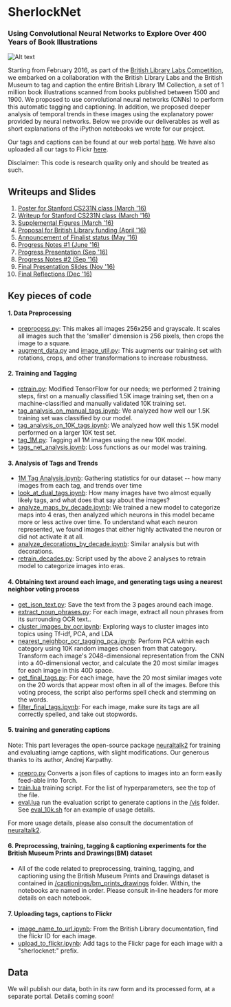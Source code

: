 # SherlockNet
### Using Convolutional Neural Networks to Explore Over 400 Years of Book Illustrations

![Alt text](http://britishlibrary.typepad.co.uk/.a/6a00d8341c464853ef01a3fceb004b970b-500wi)

Starting from February 2016, as part of the [British Library Labs Competition](http://labs.bl.uk/British+Library+Labs+Competition), we embarked on a collaboration with the British Library Labs and the British Museum to tag and caption the entire British Library 1M Collection, a set of 1 million book illustrations scanned from books published between 1500 and 1900. We proposed to use convolutional neural networks (CNNs) to perform this automatic tagging and captioning. In addition, we proposed deeper analysis of temporal trends in these images using the explanatory power provided by neural networks. Below we provide our deliverables as well as short explanations of the iPython notebooks we wrote for our project. 

Our tags and captions can be found at our web portal [here](bit.ly/sherlocknet). We have also uploaded all our tags to Flickr [here](https://www.flickr.com/photos/britishlibrary/).

Disclaimer: This code is research quality only and should be treated as such. 

## Writeups and Slides

1. [Poster for Stanford CS231N class (March '16)](https://drive.google.com/open?id=0By39R6hglwcDVWNwNkt6blgtdms)
2. [Writeup for Stanford CS231N class (March '16)](https://drive.google.com/open?id=0By39R6hglwcDRUJVb0U3Ulo3cTA)
3. [Supplemental Figures (March '16)](https://drive.google.com/open?id=0By39R6hglwcDNEdvZFFEal8xZnc)
4. [Proposal for British Library funding (April '16)](http://labs.bl.uk/SherlockNet)
5. [Announcement of Finalist status (May '16)](http://blogs.bl.uk/digital-scholarship/2016/06/announcing-the-bl-labs-competition-finalists-for-2016.html)
6. [Progress Notes #1 (June '16)](http://blogs.bl.uk/digital-scholarship/2016/08/sherlocknet-tagging-and-captioning-the-british-librarys-flickr-images.html)
7. [Progress Presentation (Sep '16)](https://drive.google.com/open?id=0BxI6DIzmhgSBOG5RbzBWUF9Yc2s)
8. [Progress Notes #2 (Sep '16)](http://blogs.bl.uk/digital-scholarship/2016/11/sherlocknet-update-millions-of-tags-and-thousands-of-captions-added-to-the-bl-flickr-images.html)
9. [Final Presentation Slides (Nov '16)](https://drive.google.com/open?id=0BxI6DIzmhgSBQlZhamhxNDE0cDBSMElQMHdfNnM4WURzSkJz)
10. [Final Reflections (Dec '16)](https://docs.google.com/document/d/1pU1eN23oZvu9ffEhYhShLOVkzNPp7DZDn9P8qbUGnOc/edit?usp=sharing)

## Key pieces of code

#### 1. Data Preprocessing

* [preprocess.py](https://github.com/ludazhao/SherlockNet/blob/master/scripts/preprocess_all.py): This makes all images 256x256 and grayscale. It scales all images such that the 'smaller' dimension is 256 pixels, then crops the image to a square.
* [augment_data.py](https://github.com/ludazhao/SherlockNet/blob/master/scripts/augment_data.py) and [image_util.py](https://github.com/ludazhao/SherlockNet/blob/master/scripts/image_util.py): This augments our training set with rotations, crops, and other transformations to increase robustness.

#### 2. Training and Tagging

* [retrain.py](https://github.com/ludazhao/SherlockNet/blob/master/scripts/retrain.py): Modified TensorFlow for our needs; we performed 2 training steps, first on a manually classified 1.5K image training set, then on a machine-classified and manually validated 10K training set.
* [tag_analysis_on_manual_tags.ipynb](https://github.com/ludazhao/SherlockNet/blob/master/scripts/tag_analysis_on_manual_tags.ipynb): We analyzed how well our 1.5K training set was classified by our model.
* [tag_analysis_on_10K_tags.ipynb](https://github.com/ludazhao/SherlockNet/blob/master/scripts/tag_analysis_on_10k_tags.ipynb): We analyzed how well this 1.5K model performed on a larger 10K test set.
* [tag_1M.py](https://github.com/ludazhao/SherlockNet/blob/master/scripts/tag_1M.py): Tagging all 1M images using the new 10K model.
* [tags_net_analysis.ipynb](https://github.com/ludazhao/SherlockNet/blob/master/scripts/tags_net_analysis.ipynb): Loss functions as our model was training.

#### 3. Analysis of Tags and Trends

* [1M Tag Analysis.ipynb](https://github.com/ludazhao/SherlockNet/blob/master/analysis/1M%20Tag%20Analysis.ipynb): Gathering statistics for our dataset -- how many images from each tag, and trends over time
* [look_at_dual_tags.ipynb](https://github.com/ludazhao/SherlockNet/blob/master/analysis/look_at_dual_tags.ipynb): How many images have two almost equally likely tags, and what does that say about the images?
* [analyze_maps_by_decade.ipynb](https://github.com/ludazhao/SherlockNet/blob/master/scripts/analyze_maps_by_decade.ipynb): We trained a new model to categorize maps into 4 eras, then analyzed which neurons in this model became more or less active over time. To understand what each neuron represented, we found images that either highly activated the neuron or did not activate it at all.
* [analyze_decorations_by_decade.ipynb](https://github.com/ludazhao/SherlockNet/blob/master/scripts/analyze_decorations_by_decade.ipynb): Similar analysis but with decorations.
* [retrain_decades.py](https://github.com/ludazhao/SherlockNet/blob/master/scripts_decadesnet/retrain_decades.py): Script used by the above 2 analyses to retrain model to categorize images into eras.

#### 4. Obtaining text around each image, and generating tags using a nearest neighbor voting process

* [get_json_text.py](https://github.com/ludazhao/SherlockNet/blob/master/scripts/get_json_text.py): Save the text from the 3 pages around each image.
* [extract_noun_phrases.py](https://github.com/ludazhao/SherlockNet/blob/master/scripts/extract_noun_phrases.py): For each image, extract all noun phrases from its surrounding OCR text..
* [cluster_images_by_ocr.ipynb](https://github.com/ludazhao/SherlockNet/blob/master/scripts/cluster_images_by_ocr.ipynb): Exploring ways to cluster images into topics using Tf-idf, PCA, and LDA
* [nearest_neighbor_ocr_tagging_pca.ipynb](https://github.com/ludazhao/SherlockNet/blob/master/scripts/nearest_neighbor_ocr_tagging_pca.ipynb): Perform PCA within each category using 10K random images chosen from that category. Transform each image's 2048-dimensional representation from the CNN into a 40-dimensional vector, and calculate the 20 most similar images for each image in this 40D space.
* [get_final_tags.py](https://github.com/ludazhao/SherlockNet/blob/master/scripts/get_final_tags.py): For each image, have the 20 most similar images vote on the 20 words that appear most often in all of the images. Before this voting process, the script also performs spell check and stemming on the words.
* [filter_final_tags.ipynb](https://github.com/ludazhao/SherlockNet/blob/master/scripts/filter_final_tags.ipynb): For each image, make sure its tags are all correctly spelled, and take out stopwords.

#### 5. training and generating captions

Note: This part leverages the open-source package [neuraltalk2](https://github.com/karpathy/neuraltalk2) for training and evaluating iamge captions, with slight modifications. Our generous thanks to its author, Andrej Karpathy.

* [prepro.py](https://github.com/ludazhao/SherlockNet/blob/master/captioning/neuraltalk2/prepro.py) Converts a json files of captions to images into an form easily feed-able into Torch.
* [train.lua](https://github.com/ludazhao/SherlockNet/blob/master/captioning/neuraltalk2/train.lua) training script. For the list of hyperparameters, see the top of the file. 
* [eval.lua](https://github.com/ludazhao/SherlockNet/blob/master/captioning/neuraltalk2/eval.lua) run the evaluation script to generate captions in the [/vis](https://github.com/ludazhao/SherlockNet/tree/master/captioning/neuraltalk2/vis/vis_json) folder. See [eval_10k.sh](https://github.com/ludazhao/SherlockNet/blob/master/captioning/neuraltalk2/eval_10k.sh) for an example of usage details.

For more usage details, please also consult the documentation of [neuraltalk2](https://github.com/karpathy/neuraltalk2). 

#### 6. Preprocessing, training, tagging & captioning experiments for the British Museum Prints and Drawings(BM) dataset

* All of the code related to preprocessing, training, tagging, and captioning using the British Museum Prints and Drawings dataset is contained in [/captionings/bm_prints_drawings](https://github.com/ludazhao/SherlockNet/tree/master/captioning/bm_prints_drawings) folder. Within, the notebooks are named in order. Please consult in-line headers for more details on each notebook. 

#### 7. Uploading tags, captions to Flickr

* [image_name_to_url.ipynb](https://github.com/ludazhao/SherlockNet/blob/master/scripts/image_name_to_url.ipynb): From the British Library documentation, find the flickr ID for each image.
* [upload_to_flickr.ipynb](https://github.com/ludazhao/SherlockNet/blob/master/scripts/upload_to_flickr.ipynb): Add tags to the Flickr page for each image with a "sherlocknet:" prefix.

## Data
We will publish our data, both in its raw form and its processed form, at a separate portal. Details coming soon!
